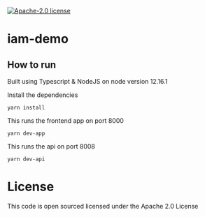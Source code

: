 [![Apache-2.0 license](http://img.shields.io/badge/license-Apache-brightgreen.svg)](http://www.apache.org/licenses/LICENSE-2.0.html)

iam-demo
========

## How to run
Built using Typescript & NodeJS on node version 12.16.1

Install the dependencies
```shell script
yarn install
```

This runs the frontend app on port 8000
```shell script
yarn dev-app
```

This runs the api on port 8008
```shell script
yarn dev-api
```

License
=======
This code is open sourced licensed under the Apache 2.0 License
